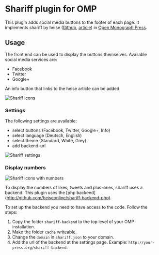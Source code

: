 # Shariff plugin for OMP
This plugin adds social media buttons to the footer of each page. It implements shariff by heise ([Github](https://github.com/heiseonline/shariff), [article](http://ct.de/shariff))  in [Open Monograph Press](https://pkp.sfu.ca/omp/).


## Usage

The front end can be used to display the buttons themselves. Available social media services are:
- Facebook
- Twitter
- Google+

An info button that links to the heise article can be added.

![Shariff icons](https://raw.githubusercontent.com/langsci/lsp-artwork/master/shariff/shariff-icons.PNG)

### Settings
The following settings are available: 
- select buttons (Facebook, Twitter, Google+, Info)
- select language (Deutsch, English)
- select theme (Standard, White, Grey)
- add backend-url

![Shariff settings](https://raw.githubusercontent.com/langsci/lsp-artwork/master/shariff/shariff-settings.PNG)

### Display numbers

![Shariff icons with numbers](https://raw.githubusercontent.com/langsci/lsp-artwork/master/shariff/shariff-icons-numbers.PNG)

To display the numbers of likes, tweets and plus-ones, shariff uses a backend. This plugin uses the [php backend] (http://github.com/heiseonline/shariff-backend-php). 

To set up the backend you need to have access to the code. Follow the steps:
 1. Copy the folder `shariff-backend` to the top level of your OMP installation.
 2. Make the folder `cache` writeable.
 3. Change the `domain` in `shariff.json` to your domain.
 4. Add the url of the backend at the settings page. Example: `http://your-press.org/shariff-backend`.

 
